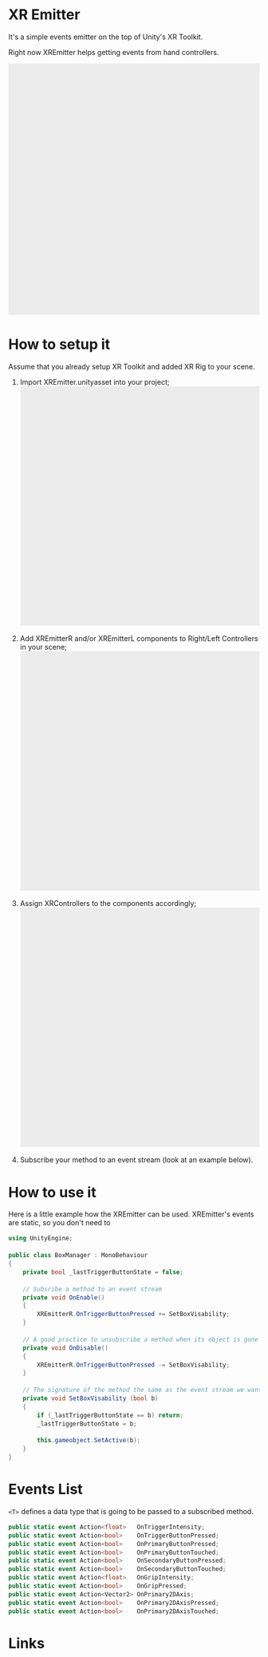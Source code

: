 # XR Emitter
It's a simple events emitter on the top of Unity's XR Toolkit.

Right now XREmitter helps getting events from hand controllers.

<img src="images/placeholder.png" width="600">

# How to setup it
Assume that you already setup XR Toolkit and added XR Rig to your scene.

1. Import XREmitter.unityasset into your project; <img src="images/placeholder.png" width="600">

2. Add XREmitterR and/or XREmitterL components to Right/Left Controllers in your scene; <img src="images/placeholder.png" width="600">

3. Assign XRControllers to the components accordingly; <img src="images/placeholder.png" width="600">

4. Subscribe your method to an event stream (look at an example below).

# How to use it
Here is a little example how the XREmitter can be used. XREmitter's events are static, so you don't need  to 

```csharp
using UnityEngine;

public class BoxManager : MonoBehaviour
{
    private bool _lastTriggerButtonState = false;
    
    // Subsribe a method to an event stream
    private void OnEnable() 
    {
        XREmitterR.OnTriggerButtonPressed += SetBoxVisability;
    }

    // A good practice to unsubscribe a method when its object is gone
    private void OnDisable() 
    {
        XREmitterR.OnTriggerButtonPressed -= SetBoxVisability;
    }

    // The signature of the method the same as the event stream we want to subscribe it to.
    private void SetBoxVisability (bool b) 
    {
        if (_lastTriggerButtonState == b) return;
        _lastTriggerButtonState = b;

        this.gameobject.SetActive(b);
    }
}
```
# Events List
``` <T> ``` defines a data type that is going to be passed to a subscribed method.
```csharp
public static event Action<float>   OnTriggerIntensity;
public static event Action<bool>    OnTriggerButtonPressed;
public static event Action<bool>    OnPrimaryButtonPressed;
public static event Action<bool>    OnPrimaryButtonTouched;
public static event Action<bool>    OnSecondaryButtonPressed;
public static event Action<bool>    OnSecondaryButtonTouched;
public static event Action<float>   OnGripIntensity;
public static event Action<bool>    OnGripPressed;
public static event Action<Vector2> OnPrimary2DAxis;
public static event Action<bool>    OnPrimary2DAxisPressed;
public static event Action<bool>    OnPrimary2DAxisTouched;
```

# Links
